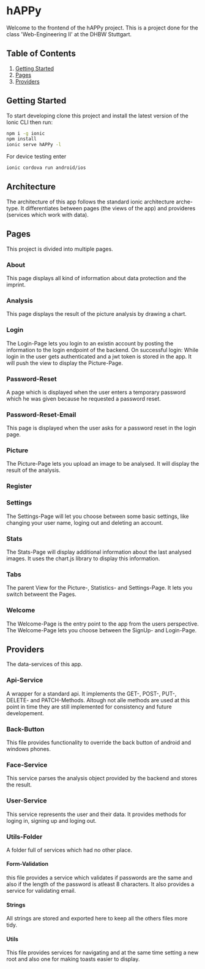 # hAPPy

Welcome to the frontend of the hAPPy project.
This is a project done for the class 'Web-Engineering II' at the DHBW Stuttgart.

## Table of Contents

1. [Getting Started](#getting-started)
2. [Pages](#pages)
3. [Providers](#providers)

## <a name="getting-started"></a>Getting Started

To start developing clone this project and install the latest version of the Ionic CLI then run:

```bash
npm i -g ionic
npm install
ionic serve hAPPy -l
```

For device testing enter

```bash
ionic cordova run android/ios
```

## Architecture

The architecture of this app follows the standard ionic architecture arche-type.
It differentiates between pages (the views of the app) and provideres (services which work with data).

## Pages

This project is divided into multiple pages.

### About

This page displays all kind of information about data protection and the imprint.

### Analysis

This page displays the result of the picture analysis by drawing a chart.

### Login

The Login-Page lets you login to an existin account by posting the information to the login endpoint of the backend.
On successful login:
While login in the user gets authenticated and a jwt token is stored in the app.
It will push the view to display the Picture-Page.

### Password-Reset

A page which is displayed when the user enters a temporary password which he was given because he requested a password reset.

### Password-Reset-Email

This page is displayed when the user asks for a password reset in the login page.

### Picture

The Picture-Page lets you upload an image to be analysed.
It will display the result of the analysis.

### Register

### Settings

The Settings-Page will let you choose between some basic settings, like changing your user name, loging out and deleting an account.

### Stats

The Stats-Page will display additional information about the last analysed images.
It uses the chart.js library to display this information.

### Tabs

The parent View for the Picture-, Statistics- and Settings-Page.
It lets you switch betweent the Pages.

### Welcome

The Welcome-Page is the entry point to the app from the users perspective.
The Welcome-Page lets you choose between the SignUp- and Login-Page.

## Providers

The data-services of this app.

### Api-Service

A wrapper for a standard api.
It implements the GET-, POST-, PUT-, DELETE- and PATCH-Methods.
Altough not alle methods are used at this point in time they are still implemented for consistency and future developement.

### Back-Button

This file provides functionality to override the back button of android and windows phones.

### Face-Service

This service parses the analysis object provided by the backend and stores the result.

### User-Service

This service represents the user and their data.
It provides methods for loging in, signing up and loging out.

### Utils-Folder

A folder full of services which had no other place.

#### Form-Validation

this file provides a service which validates if passwords are the same and also if the length of the password is atleast 8 characters.
It also provides a service for validating email.

#### Strings

All strings are stored and exported here to keep all the others files more tidy.

#### Utils

This file provides services for navigating and at the same time setting a new root and also one for making toasts easier to display.
